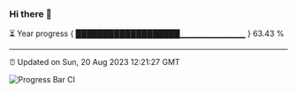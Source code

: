 ### Hi there 👋

⏳ Year progress { ███████████████████▁▁▁▁▁▁▁▁▁▁▁ } 63.43 %

---

⏰ Updated on Sun, 20 Aug 2023 12:21:27 GMT

![Progress Bar CI](https://github.com/liununu/liununu/workflows/Progress%20Bar%20CI/badge.svg)
